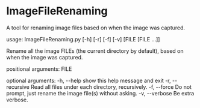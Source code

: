 # ImageFileRenaming
A tool for renaming image files based on when the image was captured.

usage: ImageFileRenaming.py [-h] [-r] [-f] [-v] [FILE [FILE ...]]

Rename all the image FILEs (the current directory by default), based on when
the image was captured.

positional arguments:
  FILE

optional arguments:
  -h, --help       show this help message and exit
  -r, --recursive  Read all files under each directory, recursively.
  -f, --force      Do not prompt, just rename the image file(s) without
                   asking.
  -v, --verbose    Be extra verbose.
